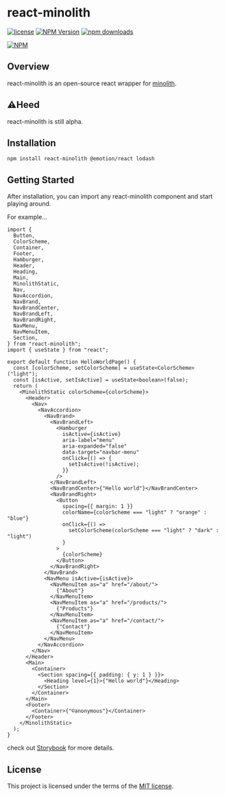 # react-minolith

[![license](https://img.shields.io/badge/license-MIT-blue.svg)](https://github.com/minominolyly/react-minolith/blob/main/LICENSE)
[![NPM Version](https://img.shields.io/npm/v/react-minolith)](https://www.npmjs.com/package/react-minolith)
[![npm downloads](https://img.shields.io/npm/dm/react-minolith)](https://www.npmjs.com/package/react-minolith)

[![NPM](https://nodei.co/npm/react-minolith.png)](https://nodei.co/npm/react-minolith/)

## Overview

react-minolith is an open-source react wrapper for [minolith](https://github.com/minominolyly/minolith).

## ⚠️Heed

react-minolith is still alpha.

## Installation

```shell
npm install react-minolith @emotion/react lodash
```

## Getting Started

After installation, you can import any react-minolith component and start playing around.

For example…

```tsx
import {
  Button,
  ColorScheme,
  Container,
  Footer,
  Hamburger,
  Header,
  Heading,
  Main,
  MinolithStatic,
  Nav,
  NavAccordion,
  NavBrand,
  NavBrandCenter,
  NavBrandLeft,
  NavBrandRight,
  NavMenu,
  NavMenuItem,
  Section,
} from "react-minolith";
import { useState } from "react";

export default function HelloWorldPage() {
  const [colorScheme, setColorScheme] = useState<ColorScheme>("light");
  const [isActive, setIsActive] = useState<boolean>(false);
  return (
    <MinolithStatic colorScheme={colorScheme}>
      <Header>
        <Nav>
          <NavAccordion>
            <NavBrand>
              <NavBrandLeft>
                <Hamburger
                  isActive={isActive}
                  aria-label="menu"
                  aria-expanded="false"
                  data-target="navbar-menu"
                  onClick={() => {
                    setIsActive(!isActive);
                  }}
                />
              </NavBrandLeft>
              <NavBrandCenter>{"Hello world"}</NavBrandCenter>
              <NavBrandRight>
                <Button
                  spacing={{ margin: 1 }}
                  colorName={colorScheme === "light" ? "orange" : "blue"}
                  onClick={() =>
                    setColorScheme(colorScheme === "light" ? "dark" : "light")
                  }
                >
                  {colorScheme}
                </Button>
              </NavBrandRight>
            </NavBrand>
            <NavMenu isActive={isActive}>
              <NavMenuItem as="a" href="/about/">
                {"About"}
              </NavMenuItem>
              <NavMenuItem as="a" href="/products/">
                {"Products"}
              </NavMenuItem>
              <NavMenuItem as="a" href="/contact/">
                {"Contact"}
              </NavMenuItem>
            </NavMenu>
          </NavAccordion>
        </Nav>
      </Header>
      <Main>
        <Container>
          <Section spacing={{ padding: { y: 1 } }}>
            <Heading level={1}>{"Hello world"}</Heading>
          </Section>
        </Container>
      </Main>
      <Footer>
        <Container>{"©anonymous"}</Container>
      </Footer>
    </MinolithStatic>
  );
}
```

check out [Storybook](https://minominolyly.github.io/react-minolith/) for more details.

## License

This project is licensed under the terms of the [MIT license](https://github.com/minominolyly/react-minolith/blob/main/LICENSE).
